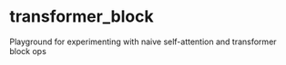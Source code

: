 # transformer_block
Playground for experimenting with naive self-attention and transformer block ops
